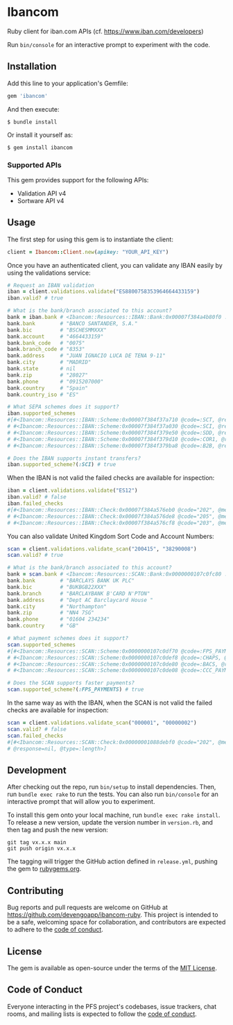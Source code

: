 # Ibancom

Ruby client for iban.com APIs (cf. <https://www.iban.com/developers>)

Run `bin/console` for an interactive prompt to experiment with the code.

## Installation

Add this line to your application's Gemfile:

```ruby
gem 'ibancom'
```

And then execute:

`$ bundle install`

Or install it yourself as:

`$ gem install ibancom`

### Supported APIs

This gem provides support for the following APIs:

- Validation API v4
- Sortware API v4

## Usage

The first step for using this gem is to instantiate the client:

```rb
client = Ibancom::Client.new(apikey: "YOUR_API_KEY")
```

Once you have an authenticated client, you can validate any IBAN easily by using the validations service:

```rb
# Request an IBAN validation
iban = client.validations.validate("ES8800758353964664433159")
iban.valid? # true

# What is the bank/branch associated to this account?
bank = iban.bank # <Ibancom::Resources::IBAN::Bank:0x00007f384a4b80f0 ...
bank.bank        # "BANCO SANTANDER, S.A."
bank.bic         # "BSCHESMMXXX"
bank.account     # "4664433159"
bank.bank_code   # "0075"
bank.branch_code # "8353"
bank.address     # "JUAN IGNACIO LUCA DE TENA 9-11"
bank.city        # "MADRID"
bank.state       # nil
bank.zip         # "28027"
bank.phone       # "0915207000"
bank.country     # "Spain"
bank.country_iso # "ES"

# What SEPA schemes does it support?
iban.supported_schemes
#[#<Ibancom::Resources::IBAN::Scheme:0x00007f384f37a710 @code=:SCT, @response=nil, @supported="YES">,
# #<Ibancom::Resources::IBAN::Scheme:0x00007f384f37a030 @code=:SCI, @response=nil, @supported="YES">,
# #<Ibancom::Resources::IBAN::Scheme:0x00007f384f379e50 @code=:SDD, @response=nil, @supported="YES">,
# #<Ibancom::Resources::IBAN::Scheme:0x00007f384f379d10 @code=:COR1, @response=nil, @supported="YES">,
# #<Ibancom::Resources::IBAN::Scheme:0x00007f384f379ba8 @code=:B2B, @response=nil, @supported="YES">]

# Does the IBAN supports instant transfers?
iban.supported_scheme?(:SCI) # true
```

When the IBAN is not valid the failed checks are available for inspection:

```rb
iban = client.validations.validate("ES12")
iban.valid? # false
iban.failed_checks
#[#<Ibancom::Resources::IBAN::Check:0x00007f384a576eb0 @code="202", @message="IBAN Check digit not correct", @response=nil, @type=:iban>,
# #<Ibancom::Resources::IBAN::Check:0x00007f384a576de8 @code="205", @message="IBAN structure is not correct", @response=nil, @type=:structure>,
# #<Ibancom::Resources::IBAN::Check:0x00007f384a576cf8 @code="203", @message="IBAN Length is not correct. Spain IBAN must be 24 characters long.", @response=nil, @type=:length>]
```

You can also validate United Kingdom Sort Code and Account Numbers:

```rb
scan = client.validations.validate_scan("200415", "38290008")
scan.valid? # true

# What is the bank/branch associated to this account?
bank = scan.bank # <Ibancom::Resources::SCAN::Bank:0x0000000107c0fc80 ...
bank.bank        # "BARCLAYS BANK UK PLC"
bank.bic         # "BUKBGB22XXX"
bank.branch      # "BARCLAYBANK B'CARD N'PTON"
bank.address     # "Dept AC Barclaycard House "
bank.city        # "Northampton"
bank.zip         # "NN4 7SG"
bank.phone       # "01604 234234"
bank.country     # "GB"

# What payment schemes does it support?
scan.supported_schemes
#[#<Ibancom::Resources::SCAN::Scheme:0x0000000107c0df70 @code=:FPS_PAYMENTS, @response=nil, @supported="YES">,
# #<Ibancom::Resources::SCAN::Scheme:0x0000000107c0def8 @code=:CHAPS, @response=nil, @supported="YES">,
# #<Ibancom::Resources::SCAN::Scheme:0x0000000107c0de80 @code=:BACS, @response=nil, @supported="YES">,
# #<Ibancom::Resources::SCAN::Scheme:0x0000000107c0de08 @code=:CCC_PAYMENTS, @response=nil, @supported="YES">]

# Does the SCAN supports faster payments?
scan.supported_scheme?(:FPS_PAYMENTS) # true
```

In the same way as with the IBAN, when the SCAN is not valid the failed checks are available for inspection:

```rb
scan = client.validations.validate_scan("000001", "00000002")
scan.valid? # false
scan.failed_checks
#[#<Ibancom::Resources::SCAN::Check:0x00000001088debf0 @code="202", @message="Sort Code not found in bank directory",
# @response=nil, @type=:length>]
```

## Development

After checking out the repo, run `bin/setup` to install dependencies. Then, run `bundle exec rake` to run the tests. You can also run `bin/console` for an interactive prompt that will allow you to experiment.

To install this gem onto your local machine, run `bundle exec rake install`. To release a new version, update the version number in `version.rb`, and then tag and push the new version:

```git
git tag vx.x.x main
git push origin vx.x.x
```

The tagging will trigger the GitHub action defined in `release.yml`, pushing the gem to [rubygems.org](https://rubygems.org).

## Contributing

Bug reports and pull requests are welcome on GitHub at <https://github.com/devengoapp/ibancom-ruby>. This project is intended to be a safe, welcoming space for collaboration, and contributors are expected to adhere to the [code of conduct](https://github.com/devengoapp/ibancom-ruby/blob/main/CODE_OF_CONDUCT.md).

## License

The gem is available as open-source under the terms of the [MIT License](https://opensource.org/licenses/MIT).

## Code of Conduct

Everyone interacting in the PFS project's codebases, issue trackers, chat rooms, and mailing lists is expected to follow the [code of conduct](https://github.com/devengoapp/ibancom-ruby/blob/main/CODE_OF_CONDUCT.md).
